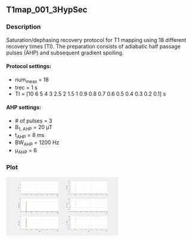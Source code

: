 ## T1map_001_3HypSec

### Description
Saturation/dephasing recovery protocol for T1 mapping using 18 different recovery times (TI). The preparation consists of adiabatic half passage pulses (AHP) and subsequent gradient spoiling. 
#### Protocol settings:
* num<sub>meas</sub> = 18
* trec = 1 s   
* TI = [10 6 5 4 3 2.5 2 1.5 1 0.9 0.8 0.7 0.6 0.5 0.4 0.3 0.2 0.1] s
#### AHP settings:  
* \# of pulses = 3
* B<sub>1, AHP</sub> = 20 µT
* t<sub>AHP</sub> = 8 ms
* BW<sub>AHP</sub> = 1200 Hz
* µ<sub>AHP</sub> = 6


### Plot

<img src="T1map_001_3HypSec.png" width="300"/> 
